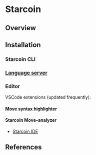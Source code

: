 # Starcoin

## Overview

## Installation

### Starcoin CLI

<!-- TODO: -->

### [Language server](../README.md#language-server)

<!-- TODO: Review this -->

### Editor

VSCode extensions (updated frequently):

#### [Move syntax highlighter](../README.md#move-syntax-highlighter)

#### Starcoin Move-analyzer

<!-- TODO: Review this -->

- [Starcoin IDE](https://marketplace.visualstudio.com/items?itemName=starcoinorg.starcoin-ide)

## References
